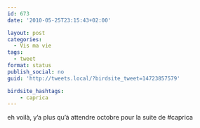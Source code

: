 ```yaml
---
id: 673
date: '2010-05-25T23:15:43+02:00'

layout: post
categories:
  - Vis ma vie
tags:
  - tweet
format: status
publish_social: no
guid: 'http://tweets.local/?birdsite_tweet=14723857579'

birdsite_hashtags:
    - caprica
---
```


eh voilà, y’a plus qu’à attendre octobre pour la suite de #caprica